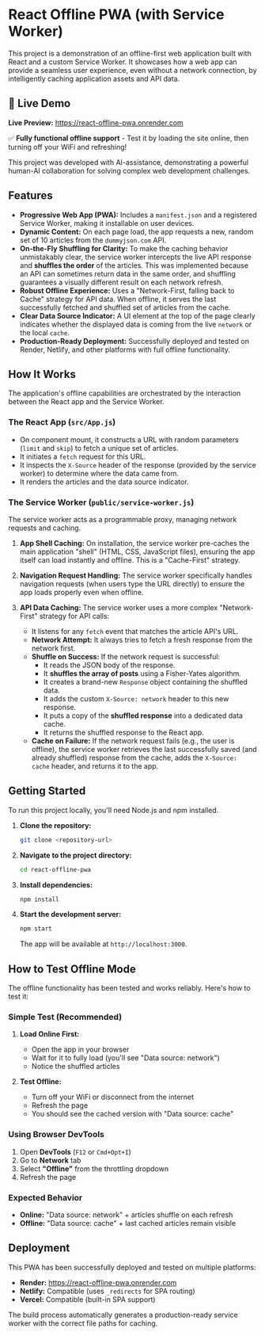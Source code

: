 # React Offline PWA (with Service Worker)

This project is a demonstration of an offline-first web application built with React and a custom Service Worker. It showcases how a web app can provide a seamless user experience, even without a network connection, by intelligently caching application assets and API data.

## 🚀 Live Demo

**Live Preview:** https://react-offline-pwa.onrender.com

✅ **Fully functional offline support** - Test it by loading the site online, then turning off your WiFi and refreshing!

This project was developed with AI-assistance, demonstrating a powerful human-AI collaboration for solving complex web development challenges.

## Features

- **Progressive Web App (PWA):** Includes a `manifest.json` and a registered Service Worker, making it installable on user devices.
- **Dynamic Content:** On each page load, the app requests a new, random set of 10 articles from the `dummyjson.com` API.
- **On-the-Fly Shuffling for Clarity:** To make the caching behavior unmistakably clear, the service worker intercepts the live API response and **shuffles the order** of the articles. This was implemented because an API can sometimes return data in the same order, and shuffling guarantees a visually different result on each network refresh.
- **Robust Offline Experience:** Uses a "Network-First, falling back to Cache" strategy for API data. When offline, it serves the last successfully fetched and shuffled set of articles from the cache.
- **Clear Data Source Indicator:** A UI element at the top of the page clearly indicates whether the displayed data is coming from the live `network` or the local `cache`.
- **Production-Ready Deployment:** Successfully deployed and tested on Render, Netlify, and other platforms with full offline functionality.

## How It Works

The application's offline capabilities are orchestrated by the interaction between the React app and the Service Worker.

### The React App (`src/App.js`)

- On component mount, it constructs a URL with random parameters (`limit` and `skip`) to fetch a unique set of articles.
- It initiates a `fetch` request for this URL.
- It inspects the `X-Source` header of the response (provided by the service worker) to determine where the data came from.
- It renders the articles and the data source indicator.

### The Service Worker (`public/service-worker.js`)

The service worker acts as a programmable proxy, managing network requests and caching.

1.  **App Shell Caching:** On installation, the service worker pre-caches the main application "shell" (HTML, CSS, JavaScript files), ensuring the app itself can load instantly and offline. This is a "Cache-First" strategy.

2.  **Navigation Request Handling:** The service worker specifically handles navigation requests (when users type the URL directly) to ensure the app loads properly even when offline.

3.  **API Data Caching:** The service worker uses a more complex "Network-First" strategy for API calls:
    - It listens for any `fetch` event that matches the article API's URL.
    - **Network Attempt:** It always tries to fetch a fresh response from the network first.
    - **Shuffle on Success:** If the network request is successful:
      - It reads the JSON body of the response.
      - It **shuffles the array of posts** using a Fisher-Yates algorithm.
      - It creates a brand-new `Response` object containing the shuffled data.
      - It adds the custom `X-Source: network` header to this new response.
      - It puts a copy of the **shuffled response** into a dedicated data cache.
      - It returns the shuffled response to the React app.
    - **Cache on Failure:** If the network request fails (e.g., the user is offline), the service worker retrieves the last successfully saved (and already shuffled) response from the cache, adds the `X-Source: cache` header, and returns it to the app.

## Getting Started

To run this project locally, you'll need Node.js and npm installed.

1.  **Clone the repository:**
    ```bash
    git clone <repository-url>
    ```
2.  **Navigate to the project directory:**
    ```bash
    cd react-offline-pwa
    ```
3.  **Install dependencies:**
    ```bash
    npm install
    ```
4.  **Start the development server:**
    ```bash
    npm start
    ```
    The app will be available at `http://localhost:3000`.

## How to Test Offline Mode

The offline functionality has been tested and works reliably. Here's how to test it:

### Simple Test (Recommended)

1. **Load Online First:**

   - Open the app in your browser
   - Wait for it to fully load (you'll see "Data source: network")
   - Notice the shuffled articles

2. **Test Offline:**
   - Turn off your WiFi or disconnect from the internet
   - Refresh the page
   - You should see the cached version with "Data source: cache"

### Using Browser DevTools

1. Open **DevTools** (`F12` or `Cmd+Opt+I`)
2. Go to **Network** tab
3. Select **"Offline"** from the throttling dropdown
4. Refresh the page

### Expected Behavior

- **Online:** "Data source: network" + articles shuffle on each refresh
- **Offline:** "Data source: cache" + last cached articles remain visible

## Deployment

This PWA has been successfully deployed and tested on multiple platforms:

- **Render:** https://react-offline-pwa.onrender.com
- **Netlify:** Compatible (uses `_redirects` for SPA routing)
- **Vercel:** Compatible (built-in SPA support)

The build process automatically generates a production-ready service worker with the correct file paths for caching.
